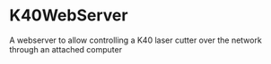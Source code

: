 # K40WebServer
A webserver to allow controlling a K40 laser cutter over the network through an attached computer
